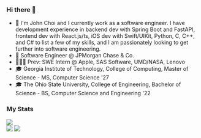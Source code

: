 ### Hi there 👋
- 💬 I'm John Choi and I currently work as a software engineer. I have development experience in backend dev with Spring Boot and FastAPI, frontend dev with React.js/ts, iOS dev with Swift/UIKit, Python, C, C++, and C# to list a few of my skills, and I am passionately looking to get further into software engineering.
- 💼 Software Engineer @ JPMorgan Chase & Co.
- 👨🏻‍💻 Prev: SWE Intern @ Apple, SAS Software, UMD/NASA, Lenovo
- 🎓 Georgia Institute of Technology, College of Computing, Master of Science - MS, Computer Science '27
- 🎓 The Ohio State University, College of Engineering, Bachelor of Science - BS, Computer Science and Engineering '22
<!--
**johnchoi96/johnchoi96** is a ✨ _special_ ✨ repository because its `README.md` (this file) appears on your GitHub profile.

Here are some ideas to get you started:

- 🔭 I’m currently working on ...
- 🌱 I’m currently learning ...
- 👯 I’m looking to collaborate on ...
- 🤔 I’m looking for help with ...
- 💬 Ask me about ...
- 📫 How to reach me: ...
- 😄 Pronouns: ...
- ⚡ Fun fact: ...
-->
### My Stats
![](https://github-profile-summary-cards.vercel.app/api/cards/profile-details?username=johnchoi96&theme=github)
<br />
![](https://github-profile-summary-cards.vercel.app/api/cards/stats?username=johnchoi96&theme=github)
![](https://github-profile-summary-cards.vercel.app/api/cards/repos-per-language?username=johnchoi96&theme=github)
